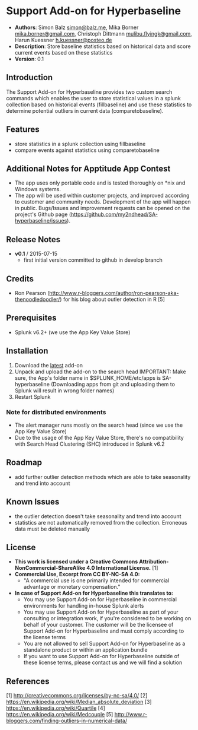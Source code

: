 # Support Add-on for Hyperbaseline
- **Authors**:		Simon Balz <simon@balz.me>, Mika Borner <mika.borner@gmail.com>, Christoph Dittmann <mulibu.flyingk@gmail.com>, Harun Kuessner <h.kuessner@posteo.de>
- **Description**:	Store baseline statistics based on historical data and score current events based on these statistics
- **Version**: 		0.1

## Introduction
The Support Add-on for Hyperbaseline provides two custom search commands which enables the user to store statistical values in a splunk collection based on historical events (fillbaseline) and use these statistics to determine potential outliers in current data (comparetobaseline).

## Features
- store statistics in a splunk collection using fillbaseline
- compare events against statistics using comparetobaseline

## Additional Notes for Apptitude App Contest
- The app uses only portable code and is tested thoroughly on *nix and Windows systems.
- The app will be used within customer projects, and improved according to customer and community needs. Development of the app will happen in public. Bugs/Issues and improvement requests can be opened on the project's Github page (<https://github.com/my2ndhead/SA-hyperbaseline/issues>).

## Release Notes
- **v0.1**	/ 	2015-07-15
	- first initial version committed to github in develop branch

## Credits
- Ron Pearson (http://www.r-bloggers.com/author/ron-pearson-aka-thenoodledoodler/) for his blog about outler detection in R [5]

## Prerequisites
- Splunk v6.2+ (we use the App Key Value Store)

## Installation
1. Download the [latest](https://github.com/my2ndhead/SA-hyperbaseline/archive/master.zip) add-on
2. Unpack and upload the add-on to the search head
   IMPORTANT: Make sure, the App's folder name in $SPLUNK_HOME/etc/apps is SA-hyperbaseline (Downloading apps from git and uploading them to Splunk will result in wrong folder names)
3. Restart Splunk

### Note for distributed environments
- The alert manager runs mostly on the search head (since we use the App Key Value Store)
- Due to the usage of the App Key Value Store, there's no compatibility with Search Head Clustering (SHC) introduced in Splunk v6.2

## Roadmap
- add further outlier detection methods which are able to take seasonality and trend into account

## Known Issues
- the outlier detection doesn't take seasonality and trend into account
- statistics are not automatically removed from the collection. Erroneous data must be deleted manually

## License
- **This work is licensed under a Creative Commons Attribution-NonCommercial-ShareAlike 4.0 International License.** [1]
- **Commercial Use, Excerpt from CC BY-NC-SA 4.0:**
  - "A commercial use is one primarily intended for commercial advantage or monetary compensation."
- **In case of Support Add-on for Hyperbaseline this translates to:**
  - You may use Support Add-on for Hyperbaseline in commercial environments for handling in-house Splunk alerts
  - You may use Support Add-on for Hyperbaseline as part of your consulting or integration work, if you're considered to be working on behalf of your customer. The customer will be the licensee of Support Add-on for Hyperbaseline and must comply according to the license terms
  - You are not allowed to sell Support Add-on for Hyperbaseline as a standalone product or within an application bundle
  - If you want to use Support Add-on for Hyperbaseline outside of these license terms, please contact us and we will find a solution

## References
[1] http://creativecommons.org/licenses/by-nc-sa/4.0/
[2] https://en.wikipedia.org/wiki/Median_absolute_deviation
[3] https://en.wikipedia.org/wiki/Quartile
[4] https://en.wikipedia.org/wiki/Medcouple
[5] http://www.r-bloggers.com/finding-outliers-in-numerical-data/
